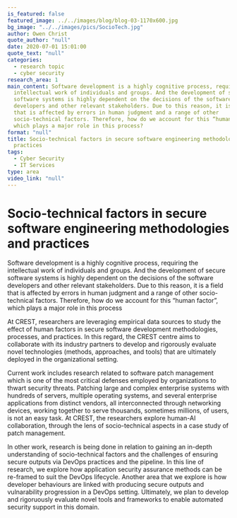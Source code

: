 ```yaml
---
is_featured: false
featured_image: ../../images/blog/blog-03-1170x600.jpg
bg_image: "../../images/pics/SocioTech.jpg"
author: Owen Christ
quote_author: "null"
date: 2020-07-01 15:01:00
quote_text: "null"
categories:
  - research topic
  - cyber security
research_area: 1
main_content: Software development is a highly cognitive process, requiring the
  intellectual work of individuals and groups. And the development of secure
  software systems is highly dependent on the decisions of the software
  developers and other relevant stakeholders. Due to this reason, it is a field
  that is affected by errors in human judgment and a range of other
  socio-technical factors. Therefore, how do we account for this “human factor”,
  which plays a major role in this process?
format: "null"
title: Socio-technical factors in secure software engineering methodologies and
  practices
tags:
  - Cyber Security
  - IT Services
type: area
video_link: "null"
---
```

# Socio-technical factors in secure software engineering methodologies and practices

Software development is a highly cognitive process, requiring the intellectual work of individuals and groups. And the development of secure software systems is highly dependent on the decisions of the software developers and other relevant stakeholders. Due to this reason, it is a field that is affected by errors in human judgment and a range of other socio-technical factors. Therefore, how do we account for this “human factor”, which plays a major role in this process

At CREST, researchers are leveraging empirical data sources to study the effect of human factors in secure software development methodologies, processes, and practices. In this regard, the CREST centre aims to collaborate with its industry partners to develop and rigorously evaluate novel technologies (methods, approaches, and tools) that are ultimately deployed in the organizational setting.

Current work includes research related to software patch management which is one of the most critical defenses employed by organizations to thwart security threats. Patching large and complex enterprise systems with hundreds of servers, multiple operating systems, and several enterprise applications from distinct vendors, all interconnected through networking devices, working together to serve thousands, sometimes millions, of users, is not an easy task. At CREST, the researchers explore human-AI collaboration, through the lens of socio-technical aspects in a case study of patch management. 

In other work, research is being done in relation to gaining an in-depth understanding of socio-technical factors and the challenges of ensuring secure outputs via DevOps practices and the pipeline.  In this line of research, we explore how application security assurance methods can be re-framed to suit the DevOps lifecycle. Another area that we explore is how developer behaviours are linked with producing secure outputs and vulnarability progression in a DevOps setting. Ultimately, we plan to develop and rigoruously evaluate novel tools and frameworks to enable automated security support in this domain.